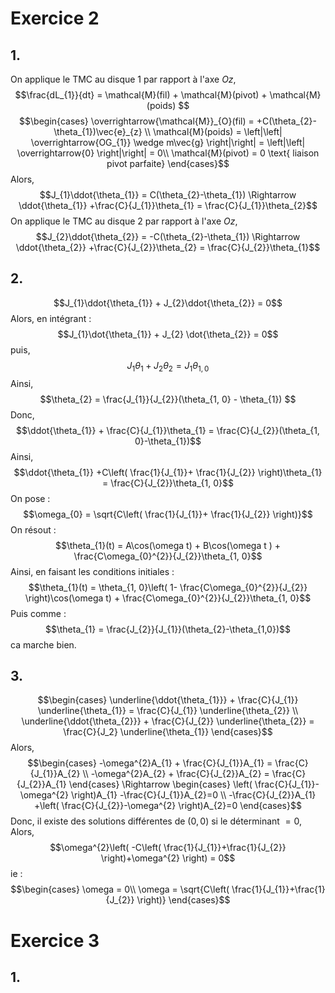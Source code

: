 # Exercice 2
## 1.
On applique le TMC au disque 1 par rapport à l'axe $Oz$, 
$$\frac{dL_{1}}{dt} = \mathcal{M}(fil) + \mathcal{M}(pivot) + \mathcal{M}(poids) $$
$$\begin{cases}
\overrightarrow{\mathcal{M}}_{O}(fil) = +C(\theta_{2}-\theta_{1})\vec{e}_{z} \\
\mathcal{M}(poids) = \left|\left| \overrightarrow{OG_{1}} \wedge m\vec{g} \right|\right| = \left|\left| \overrightarrow{0} \right|\right| = 0\\
\mathcal{M}(pivot) = 0 \text{ liaison pivot parfaite}
\end{cases}$$
Alors, 
$$J_{1}\ddot{\theta_{1}} = C(\theta_{2}-\theta_{1}) \Rightarrow \ddot{\theta_{1}} +\frac{C}{J_{1}}\theta_{1} = \frac{C}{J_{1}}\theta_{2}$$
On applique le TMC au disque 2 par rapport à l'axe $Oz$, 
$$J_{2}\ddot{\theta_{2}} = -C(\theta_{2}-\theta_{1}) \Rightarrow \ddot{\theta_{2}} +\frac{C}{J_{2}}\theta_{2} = \frac{C}{J_{2}}\theta_{1}$$

## 2.
$$J_{1}\ddot{\theta_{1}} + J_{2}\ddot{\theta_{2}} = 0$$
Alors, en intégrant : 
$$J_{1}\dot{\theta_{1}} + J_{2} \dot{\theta_{2}} = 0$$
puis, 
$$J_{1}{\theta_{1}} + J_{2}\theta_{2} = J_{1}\theta_{1, 0}$$
Ainsi, 
$$\theta_{2} = \frac{J_{1}}{J_{2}}(\theta_{1, 0} - \theta_{1}) $$
Donc, 
$$\ddot{\theta_{1}} + \frac{C}{J_{1}}\theta_{1} = \frac{C}{J_{2}}(\theta_{1, 0}-\theta_{1})$$
Ainsi, 
$$\ddot{\theta_{1}} +C\left( \frac{1}{J_{1}}+ \frac{1}{J_{2}} \right)\theta_{1} = \frac{C}{J_{2}}\theta_{1, 0}$$
On pose : 
$$\omega_{0} = \sqrt{C\left( \frac{1}{J_{1}}+ \frac{1}{J_{2}} \right)}$$
On résout : 
$$\theta_{1}(t) = A\cos(\omega t) + B\cos(\omega t ) + \frac{C\omega_{0}^{2}}{J_{2}}\theta_{1, 0}$$
Ainsi, en faisant les conditions initiales : 
$$\theta_{1}(t) = \theta_{1, 0}\left( 1- \frac{C\omega_{0}^{2}}{J_{2}} \right)\cos(\omega t) + \frac{C\omega_{0}^{2}}{J_{2}}\theta_{1, 0}$$
Puis comme : 
$$\theta_{1} = \frac{J_{2}}{J_{1}}(\theta_{2}-\theta_{1,0})$$
ca marche bien.

## 3.
$$\begin{cases}
\underline{\ddot{\theta_{1}}} + \frac{C}{J_{1}} \underline{\theta_{1}} = \frac{C}{J_{1}} \underline{\theta_{2}} \\
\underline{\ddot{\theta_{2}}} + \frac{C}{J_{2}} \underline{\theta_{2}} = \frac{C}{J_2} \underline{\theta_{1}}
\end{cases}$$
Alors,
$$\begin{cases}
-\omega^{2}A_{1} + \frac{C}{J_{1}}A_{1} = \frac{C}{J_{1}}A_{2} \\
-\omega^{2}A_{2} + \frac{C}{J_{2}}A_{2} = \frac{C}{J_{2}}A_{1}
\end{cases} \Rightarrow \begin{cases}
\left( \frac{C}{J_{1}}-\omega^{2} \right)A_{1} -\frac{C}{J_{1}}A_{2}=0 \\
-\frac{C}{J_{2}}A_{1} +\left( \frac{C}{J_{2}}-\omega^{2} \right)A_{2}=0
\end{cases}$$
Donc, il existe des solutions différentes de $(0, 0)$ si le déterminant $=0$, 
Alors, 
$$\omega^{2}\left( -C\left( \frac{1}{J_{1}}+\frac{1}{J_{2}} \right)+\omega^{2} \right) = 0$$
ie : 
$$\begin{cases}
\omega = 0\\
\omega = \sqrt{C\left( \frac{1}{J_{1}}+\frac{1}{J_{2}} \right)}
\end{cases}$$

# Exercice 3
## 1.
